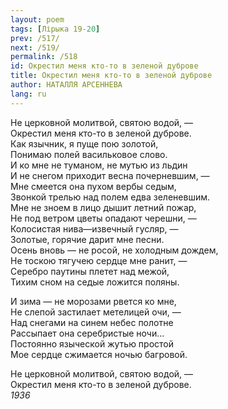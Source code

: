 ```yaml
---
layout: poem
tags: [Лірыка 19-20]
prev: /517/
next: /519/
permalink: /518
id: Окрестил меня кто-то в зеленой дуброве
title: Окрестил меня кто-то в зеленой дуброве
author: НАТАЛЛЯ АРСЕННЕВА
lang: ru
---
```



Не церковной молитвой, святою водой, —  
Окрестил меня кто-то в зеленой дуброве.  
Как язычник, я пуще пою золотой,  
Понимаю полей васильковое слово.  
И ко мне не туманом, не мутью из льдин  
И не снегом приходит весна почерневшим, —   
Мне смеется она пухом вербы седым,  
Звонкой трелью над полем едва зеленевшим.  
Мне не зноем в лицо дышит летний пожар,  
Не под ветром цветы опадают черешни, —  
Колосистая нива—извечный гусляр, —  
Золотые, горячие дарит мне песни.  
Осень вновь — не росой, не холодным дождем,  
Не тоскою тягучею сердце мне ранит, —  
Серебро паутины плетет над межой,  
Тихим сном на седые ложится поляны.  

И зима — не морозами рвется ко мне,  
Не слепой застилает метелицей очи, —  
Над снегами на синем небес полотне  
Рассыпает она серебристые ночи...  
Постоянно языческой жутью простой  
Мое сердце сжимается ночью багровой.  

Не церковной молитвой, святою водой, —   
Окрестил меня кто-то в зеленой дуброве.  
*1936*
